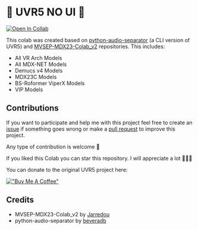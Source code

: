 # **🎵 UVR5 NO UI 🎵**

[![Open In Collab](https://img.shields.io/badge/google_colab-F9AB00?style=flat-square&logo=googlecolab&logoColor=white)](https://colab.research.google.com/github/Eddycrack864/UVR5-NO-UI/blob/main/UVR5_NO_UI.ipynb)

This colab was created based on [python-audio-separator](https://github.com/karaokenerds/python-audio-separator) (a CLI version of UVR5) and [MVSEP-MDX23-Colab_v2](https://github.com/jarredou/MVSEP-MDX23-Colab_v2) repositories. This includes:
* All VR Arch Models
* All MDX-NET Models
* Demucs v4 Models
* MDX23C Models
* BS-Roformer ViperX Models
* VIP Models

## Contributions
If you want to participate and help me with this project feel free to create an [issue](https://github.com/Eddycrack864/UVR5-NO-UI/issues) if something goes wrong or make a [pull request](https://github.com/Eddycrack864/UVR5-NO-UI/pulls) to improve this project.

Any type of contribution is welcome 💖

If you liked this Colab you can star this repository. I will appreciate a lot 💖💖💖

You can donate to the original UVR5 project here:

[!["Buy Me A Coffee"](https://www.buymeacoffee.com/assets/img/custom_images/orange_img.png)](https://www.buymeacoffee.com/uvr5)

## Credits
* MVSEP-MDX23-Colab_v2 by [Jarredou](https://github.com/jarredou)
* python-audio-separator by [beveradb](https://github.com/beveradb)
